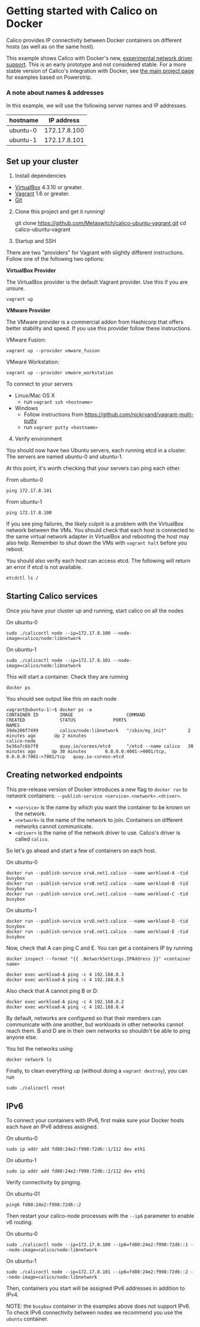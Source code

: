 # Getting started with Calico on Docker

Calico provides IP connectivity between Docker containers on different hosts (as well as on the same host).

This example shows Calico with Docker's new, [experimental network driver support](https://github.com/docker/libnetwork).  This is an early prototype and not considered stable.  For a more stable version of Calico's integration with Docker, see [the main project page](https://github.com/Metaswitch/calico-docker) for examples based on Powerstrip.

### A note about names & addresses
In this example, we will use the following server names and IP addresses.

| hostname   | IP address   |
|------------|--------------|
| ubuntu-0  | 172.17.8.100 |
| ubuntu-1  | 172.17.8.101 |

## Set up your cluster

1) Install dependencies

* [VirtualBox][virtualbox] 4.3.10 or greater.
* [Vagrant][vagrant] 1.6 or greater.
* [Git][git]

2) Clone this project and get it running!

    git clone https://github.com/Metaswitch/calico-ubuntu-vagrant.git
    cd calico-ubuntu-vagrant

3) Startup and SSH

There are two "providers" for Vagrant with slightly different instructions.
Follow one of the following two options:

**VirtualBox Provider**

The VirtualBox provider is the default Vagrant provider. Use this if you are unsure.

    vagrant up

**VMware Provider**

The VMware provider is a commercial addon from Hashicorp that offers better stability and speed.
If you use this provider follow these instructions.

VMware Fusion:

    vagrant up --provider vmware_fusion

VMware Workstation:

    vagrant up --provider vmware_workstation

To connect to your servers
* Linux/Mac OS X
    * run `vagrant ssh <hostname>`
* Windows
    * Follow instructions from https://github.com/nickryand/vagrant-multi-putty
    * run `vagrant putty <hostname>`

4) Verify environment

You should now have two Ubuntu servers, each running etcd in a cluster. The servers are named ubuntu-0 and ubuntu-1.

At this point, it's worth checking that your servers can ping each other.

From ubuntu-0

    ping 172.17.8.101

From ubuntu-1

    ping 172.17.8.100

If you see ping failures, the likely culprit is a problem with the VirtualBox network between the VMs.  You should check that each host is connected to the same virtual network adapter in VirtualBox and rebooting the host may also help.  Remember to shut down the VMs with `vagrant halt` before you reboot.

You should also verify each host can access etcd.  The following will return an error if etcd is not available.

    etcdctl ls /

## Starting Calico services<a id="calico-services"></a>

Once you have your cluster up and running, start calico on all the nodes

On ubuntu-0

    sudo ./calicoctl node --ip=172.17.8.100 --node-image=calico/node:libnetwork

On ubuntu-1

    sudo ./calicoctl node --ip=172.17.8.101 --node-image=calico/node:libnetwork

This will start a container. Check they are running

    docker ps

You should see output like this on each node

    vagrant@ubuntu-1:~$ docker ps -a
    CONTAINER ID        IMAGE                    COMMAND                CREATED             STATUS              PORTS                                            NAMES
    39de206f7499        calico/node:libnetwork   "/sbin/my_init"        2 minutes ago       Up 2 minutes                                                         calico-node
    5e36a7c6b7f0        quay.io/coreos/etcd      "/etcd --name calico   30 minutes ago      Up 30 minutes       0.0.0.0:4001->4001/tcp, 0.0.0.0:7001->7001/tcp   quay.io-coreos-etcd

## Creating networked endpoints

This pre-release version of Docker introduces a new flag to `docker run` to network containers:  `--publish-service <service>.<network>.<driver>`.

 * `<service>` is the name by which you want the container to be known on the network.
 * `<network>` is the name of the network to join.  Containers on different networks cannot communicate.
 * `<driver>` is the name of the network driver to use.  Calico's driver is called `calico`.

So let's go ahead and start a few of containers on each host.

On ubuntu-0

    docker run --publish-service srvA.net1.calico --name workload-A -tid busybox
    docker run --publish-service srvB.net2.calico --name workload-B -tid busybox
    docker run --publish-service srvC.net1.calico --name workload-C -tid busybox

On ubuntu-1

    docker run --publish-service srvD.net3.calico --name workload-D -tid busybox
    docker run --publish-service srvE.net1.calico --name workload-E -tid busybox

Now, check that A can ping C and E. You can get a containers IP by running

    docker inspect --format "{{ .NetworkSettings.IPAddress }}" <container name>

    docker exec workload-A ping -c 4 192.168.0.3
    docker exec workload-A ping -c 4 192.168.0.5

Also check that A cannot ping B or D:

    docker exec workload-A ping -c 4 192.168.0.2
    docker exec workload-A ping -c 4 192.168.0.4

By default, networks are configured so that their members can communicate with one another, but workloads in other networks cannot reach them.  B and D are in their own networks so shouldn't be able to ping anyone else.

You list the networks using

    docker network ls

Finally, to clean everything up (without doing a `vagrant destroy`), you can run

    sudo ./calicoctl reset


## IPv6
To connect your containers with IPv6, first make sure your Docker hosts each have an IPv6 address assigned.

On ubuntu-0

    sudo ip addr add fd80:24e2:f998:72d6::1/112 dev eth1

On ubuntu-1

    sudo ip addr add fd80:24e2:f998:72d6::2/112 dev eth1

Verify connectivity by pinging.

On ubuntu-01

    ping6 fd80:24e2:f998:72d6::2

Then restart your calico-node processes with the `--ip6` parameter to enable v6 routing.

On ubuntu-0

    sudo ./calicoctl node --ip=172.17.8.100 --ip6=fd80:24e2:f998:72d6::1 --node-image=calico/node:libnetwork

On ubuntu-1

    sudo ./calicoctl node --ip=172.17.8.101 --ip6=fd80:24e2:f998:72d6::2 --node-image=calico/node:libnetwork

Then, containers you start will be assigned IPv6 addresses in addition to IPv4.

NOTE: the `busybox` container in the examples above does not support IPv6.  To check IPv6 connectivity between nodes we recommend you use the `ubuntu` container.

[calico-ubuntu-vagrant]: https://github.com/Metaswitch/calico-ubuntu-vagrant-example
[virtualbox]: https://www.virtualbox.org/
[vagrant]: https://www.vagrantup.com/downloads.html
[using-calico]: https://github.com/Metaswitch/calico-docker/blob/master/docs/GettingStarted.md
[git]: http://git-scm.com/